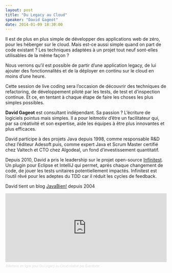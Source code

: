 ```yaml
---
layout: post
title: "Du Legacy au Cloud"
speaker: "David Gageot"
date: 2014-01-09 18:30:00
---
```

Il est de plus en plus simple de développer des applications web de zéro, pour les héberger sur le cloud. Mais est-ce aussi simple quand on part de code existant ? Les techniques adaptées à un projet tout neuf sont-elles utilisables de la même façon ?

Nous verrons qu’il est possible de partir d’une application legacy, de lui ajouter des fonctionnalités et de la déployer en continu sur le cloud en moins d’une heure.

Cette session de live coding sera l’occasion de découvrir des techniques de refactoring, de développement piloté par les tests, de test et d’inspection continue. Et ce, en tentant à chaque étape de faire les choses les plus simples possibles.

**David Gageot** est consultant indépendant. Sa passion ? L’écriture de logiciels pointus mais simples. Il a pour leitmotiv d’être un facilitateur qui, par sa créativité et son expertise, aide les équipes à être plus innovantes et plus efficaces.

David participe à des projets Java depuis 1998, comme responsable R&D chez l’éditeur Adesoft puis, comme expert Java et Scrum Master certifié chez Valtech et CTO chez Algodeal, un fond d’investissement quantitatif.

Depuis 2010, David a pris le leadership sur le projet open-source [Infinitest](http://infinitest.github.io/). Un plugin pour Eclipse et IntelliJ qui permet, après chaque changement de code, de jouer les tests unitaires potentiellement impactés. Infinitest est l’outil rêvé pour les adeptes du TDD car il réduit les cycles de feedback.

David tient un blog [JavaBien!](http://blog.javabien.net/) depuis 2004

<div style="width:100%; text-align:left;" ><iframe  src="https://www.eventbrite.fr/tickets-external?eid=9743508095&ref=etckt&v=2" frameborder="0" height="214" width="100%" vspace="0" hspace="0" marginheight="5" marginwidth="5" scrolling="auto" allowtransparency="true"></iframe><div style="font-family:Helvetica, Arial; font-size:10px; padding:5px 0 5px; margin:2px; width:100%; text-align:left;" ><a style="color:#ddd; text-decoration:none;" target="_blank" href="http://www.eventbrite.fr/r/etckt">Billetterie en ligne</a><span style="color:#ddd;"> pour </span><a style="color:#ddd; text-decoration:none;" target="_blank" href="https://www.eventbrite.fr/e/billets-du-legacy-au-cloud-9743508095?ref=etckt">Du Legacy au Cloud</a> <span style="color:#ddd;">réalisé par</span> <a style="color:#ddd; text-decoration:none;" target="_blank" href="http://www.eventbrite.fr?ref=etckt">Eventbrite</a></div></div>